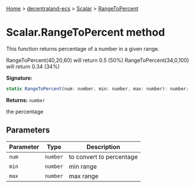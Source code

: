 [Home](./index) &gt; [decentraland-ecs](./decentraland-ecs.md) &gt; [Scalar](./decentraland-ecs.scalar.md) &gt; [RangeToPercent](./decentraland-ecs.scalar.rangetopercent.md)

# Scalar.RangeToPercent method

This function returns percentage of a number in a given range.

RangeToPercent(40,20,60) will return 0.5 (50%) RangeToPercent(34,0,100) will return 0.34 (34%)

**Signature:**
```javascript
static RangeToPercent(num: number, min: number, max: number): number;
```
**Returns:** `number`

the percentage

## Parameters

|  Parameter | Type | Description |
|  --- | --- | --- |
|  `num` | `number` | to convert to percentage |
|  `min` | `number` | min range |
|  `max` | `number` | max range |

